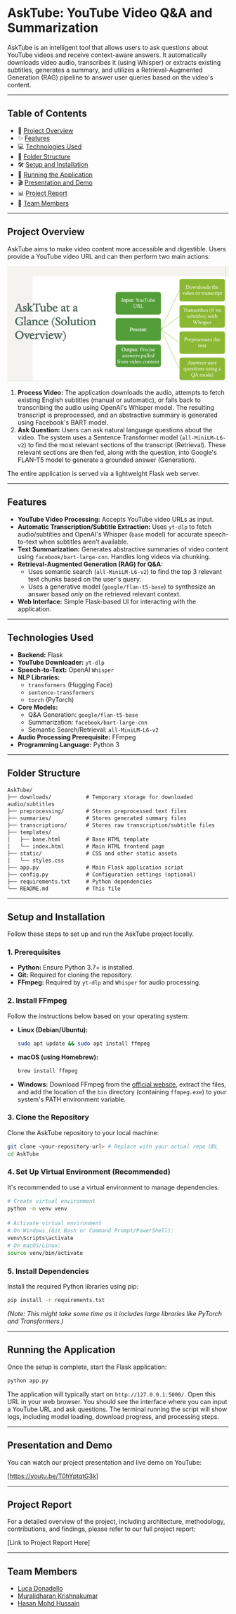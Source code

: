 # AskTube: YouTube Video Q&A and Summarization

AskTube is an intelligent tool that allows users to ask questions about YouTube videos and receive context-aware answers. It automatically downloads video audio, transcribes it (using Whisper) or extracts existing subtitles, generates a summary, and utilizes a Retrieval-Augmented Generation (RAG) pipeline to answer user queries based on the video's content.

---

## Table of Contents

*   📜 [Project Overview](#project-overview)
*   ✨ [Features](#features)
*   💻 [Technologies Used](#technologies-used)
*   📁 [Folder Structure](#folder-structure)
*   🛠️ [Setup and Installation](#setup-and-installation)
*   🚀 [Running the Application](#running-the-application)
*   🎬 [Presentation and Demo](#presentation-and-demo)
*   📊 [Project Report](#project-report)
*   👥 [Team Members](#team-members)

---

## Project Overview

AskTube aims to make video content more accessible and digestible. Users provide a YouTube video URL and can then perform two main actions:

![AskTube Workflow](asktube_workflow.png)

1.  **Process Video:** The application downloads the audio, attempts to fetch existing English subtitles (manual or automatic), or falls back to transcribing the audio using OpenAI's Whisper model. The resulting transcript is preprocessed, and an abstractive summary is generated using Facebook's BART model.
2.  **Ask Question:** Users can ask natural language questions about the video. The system uses a Sentence Transformer model (`all-MiniLM-L6-v2`) to find the most relevant sections of the transcript (Retrieval). These relevant sections are then fed, along with the question, into Google's FLAN-T5 model to generate a grounded answer (Generation).

The entire application is served via a lightweight Flask web server.

---

## Features

*   **YouTube Video Processing:** Accepts YouTube video URLs as input.
*   **Automatic Transcription/Subtitle Extraction:** Uses `yt-dlp` to fetch audio/subtitles and OpenAI's Whisper (`base` model) for accurate speech-to-text when subtitles aren't available.
*   **Text Summarization:** Generates abstractive summaries of video content using `facebook/bart-large-cnn`. Handles long videos via chunking.
*   **Retrieval-Augmented Generation (RAG) for Q&A:**
    *   Uses semantic search (`all-MiniLM-L6-v2`) to find the top 3 relevant text chunks based on the user's query.
    *   Uses a generative model (`google/flan-t5-base`) to synthesize an answer based *only* on the retrieved relevant context.
*   **Web Interface:** Simple Flask-based UI for interacting with the application.

---

## Technologies Used

*   **Backend:** Flask
*   **YouTube Downloader:** `yt-dlp`
*   **Speech-to-Text:** OpenAI `Whisper`
*   **NLP Libraries:**
    *   `transformers` (Hugging Face)
    *   `sentence-transformers`
    *   `torch` (PyTorch)
*   **Core Models:**
    *   Q&A Generation: `google/flan-t5-base`
    *   Summarization: `facebook/bart-large-cnn`
    *   Semantic Search/Retrieval: `all-MiniLM-L6-v2`
*   **Audio Processing Prerequisite:** FFmpeg
*   **Programming Language:** Python 3

---

## Folder Structure

```text
AskTube/
├── downloads/           # Temporary storage for downloaded audio/subtitles
├── preprocessing/       # Stores preprocessed text files
├── summaries/           # Stores generated summary files
├── transcriptions/      # Stores raw transcription/subtitle files
├── templates/
│   ├── base.html        # Base HTML template
│   └── index.html       # Main HTML frontend page
├── static/              # CSS and other static assets
│   └── styles.css
├── app.py               # Main Flask application script
├── config.py            # Configuration settings (optional)
├── requirements.txt     # Python dependencies
└── README.md            # This file
```

---

## Setup and Installation

Follow these steps to set up and run the AskTube project locally.

### 1. Prerequisites

*   **Python:** Ensure Python 3.7+ is installed.
*   **Git:** Required for cloning the repository.
*   **FFmpeg:** Required by `yt-dlp` and `Whisper` for audio processing.

### 2. Install FFmpeg

Follow the instructions below based on your operating system:

*   **Linux (Debian/Ubuntu):**
    ```bash
    sudo apt update && sudo apt install ffmpeg
    ```
*   **macOS (using Homebrew):**
    ```bash
    brew install ffmpeg
    ```
*   **Windows:** Download FFmpeg from the [official website](https://ffmpeg.org/download.html), extract the files, and add the location of the `bin` directory (containing `ffmpeg.exe`) to your system's PATH environment variable.

### 3. Clone the Repository

Clone the AskTube repository to your local machine:

```bash
git clone <your-repository-url> # Replace with your actual repo URL
cd AskTube
```

### 4. Set Up Virtual Environment (Recommended)

It's recommended to use a virtual environment to manage dependencies.

```bash
# Create virtual environment
python -m venv venv

# Activate virtual environment
# On Windows (Git Bash or Command Prompt/PowerShell):
venv\Scripts\activate
# On macOS/Linux:
source venv/bin/activate
```

### 5. Install Dependencies

Install the required Python libraries using pip:

```bash
pip install -r requirements.txt
```
*(Note: This might take some time as it includes large libraries like PyTorch and Transformers.)*

---

## Running the Application

Once the setup is complete, start the Flask application:

```bash
python app.py
```

The application will typically start on `http://127.0.0.1:5000/`. Open this URL in your web browser. You should see the interface where you can input a YouTube URL and ask questions. The terminal running the script will show logs, including model loading, download progress, and processing steps.

---

## Presentation and Demo

You can watch our project presentation and live demo on YouTube:

[https://youtu.be/T0hYptqtG3k]

---

## Project Report

For a detailed overview of the project, including architecture, methodology, contributions, and findings, please refer to our full project report:

[Link to Project Report Here]

---

## Team Members

*   [Luca Donadello](https://github.com/LucaDonadello)
*   [Muralidharan Krishnakumar](https://github.com/MuraliKrishh0811)
*   [Hasan Mohd Hussain](https://github.com/striderzz)
